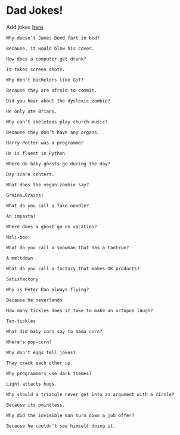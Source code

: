# Dad Jokes!
Add jokes [here](/dadjokes.json)

```
Why doesn’t James Bond fart in bed?

Because, it would blow his cover.
```


```
How does a computer get drunk?

It takes screen shots.
```


```
Why don't bachelors like Git?

Because they are afraid to commit.
```


```
Did you hear about the dyslexic zombie?

He only ate Brians.
```


```
Why can’t skeletons play church music?

Because they don’t have any organs.
```


```
Harry Potter was a programmer

He is fluent in Python
```


```
Where do baby ghosts go during the day?

Day scare centers.
```


```
What does the vegan zombie say?

Grains…Grains!
```


```
What do you call a fake noodle?

An impasta!
```


```
Where does a ghost go on vacation?

Mali-boo!
```


```
What do you call a snowman that has a tantrum?

A meltdown
```


```
What do you call a factory that makes OK products?

Satisfactory
```


```
Why is Peter Pan always flying?

Because he neverlands
```


```
How many tickles does it take to make an octopus laugh?

Ten-tickles
```


```
What did baby corn say to mama corn?

Where's pop-corn?
```


```
Why don't eggs tell jokes?

They crack each other up.
```


```
Why programmers use dark themes?

Light attacts bugs.
```


```
Why should a triangle never get into an argument with a circle?

Because its pointless.
```


```
Why did the invisible man turn down a job offer?

Because he couldn't see himself doing it.
```


